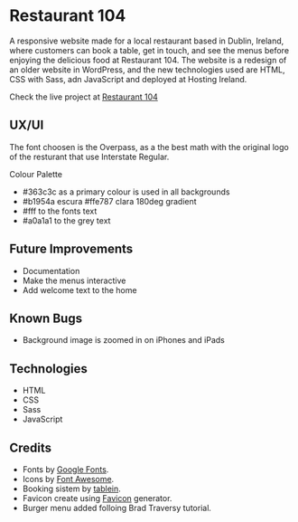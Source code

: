 # Restaurant 104

A responsive website made for a local restaurant based in Dublin, Ireland, where customers can book a table, get in touch, and see the menus before enjoying the delicious food at Restaurant 104. The website is a redesign of an older website in WordPress, and the new technologies used are HTML, CSS with Sass, adn JavaScript and deployed at Hosting Ireland.

Check the live project at [Restaurant 104](https://restaurant104.ie)


## UX/UI

The font choosen is the Overpass, as a the best math with the original logo of the resturant that use Interstate Regular.

Colour Palette
- #363c3c as a primary colour is used in all backgrounds
-   #b1954a escura #ffe787 clara 180deg gradient
- #fff to the fonts text
- #a0a1a1 to the grey text

## Future Improvements

- Documentation
- Make the menus interactive
- Add welcome text to the home


## Known Bugs
- Background image is zoomed in on iPhones and iPads


## Technologies

- HTML
- CSS
- Sass
- JavaScript


## Credits

- Fonts by [Google Fonts](https://fonts.google.com/).
- Icons by [Font Awesome](https://fontawesome.com/).
- Booking sistem by [tablein](https://www.tablein.com/).
- Favicon create using [Favicon](https://favicon.io/) generator. 
- Burger menu added folloing Brad Traversy tutorial.
